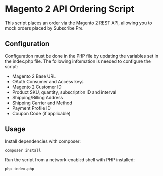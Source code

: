 # Magento 2 API Ordering Script

This script places an order via the Magento 2 REST API, allowing you to mock orders placed by Subscribe Pro.

## Configuration

Configuration must be done in the PHP file by updating the variables set in the index.php file. The following information is needed to configure the script:

* Magento 2 Base URL
* OAuth Consumer and Access keys
* Magento 2 Customer ID
* Product SKU, quantity, subscription ID and interval
* Shipping/Billing Address
* Shipping Carrier and Method
* Payment Profile ID
* Coupon Code (if applicable)

## Usage

Install dependencies with composer:

```bash
composer install
```

Run the script from a network-enabled shell with PHP installed:

```bash
php index.php
```
